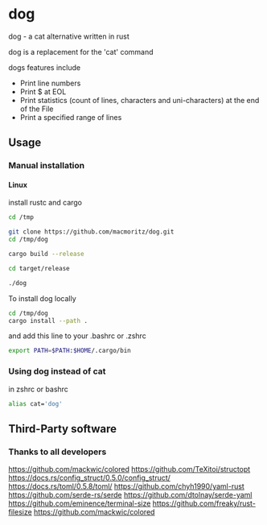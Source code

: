 # dog

dog - a cat alternative written in rust

dog is a replacement for the 'cat' command

dogs features include

- Print line numbers
- Print $ at EOL
- Print statistics (count of lines, characters and uni-characters) at the end of the File
- Print a specified range of lines

## Usage

### Manual installation

#### Linux

install rustc and cargo

```bash
cd /tmp

git clone https://github.com/macmoritz/dog.git
cd /tmp/dog

cargo build --release

cd target/release

./dog
```

To install dog locally
```bash
cd /tmp/dog
cargo install --path .
```
and add this line to your .bashrc or .zshrc

```bash
export PATH=$PATH:$HOME/.cargo/bin
```
### Using dog instead of cat

in zshrc or bashrc
```bash
alias cat='dog'
```

## Third-Party software
### Thanks to all developers
https://github.com/mackwic/colored
https://github.com/TeXitoi/structopt
https://docs.rs/config_struct/0.5.0/config_struct/
https://docs.rs/toml/0.5.8/toml/
https://github.com/chyh1990/yaml-rust
https://github.com/serde-rs/serde
https://github.com/dtolnay/serde-yaml
https://github.com/eminence/terminal-size
https://github.com/freaky/rust-filesize
https://github.com/mackwic/colored